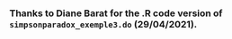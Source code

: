 ### Thanks to Diane Barat for the .R code version of ```simpsonparadox_exemple3.do``` (29/04/2021).

